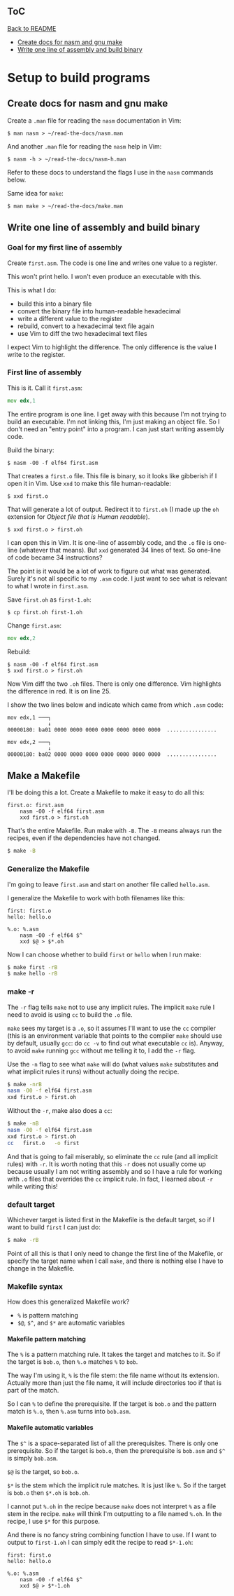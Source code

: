 ## ToC
[Back to README](README.md)

- [Create docs for nasm and gnu make](setup-build.md#create-docs-for-nasm-and-gnu-make)
- [Write one line of assembly and build binary](setup-build.md#write-one-line-of-assembly-and-build-binary)

# Setup to build programs

## Create docs for nasm and gnu make

Create a `.man` file for reading the `nasm` documentation in Vim:

```
$ man nasm > ~/read-the-docs/nasm.man
```

And another `.man` file for reading the `nasm` help in Vim:

```
$ nasm -h > ~/read-the-docs/nasm-h.man
```

Refer to these docs to understand the flags I use in the `nasm`
commands below.

Same idea for `make`:

```
$ man make > ~/read-the-docs/make.man
```

## Write one line of assembly and build binary

### Goal for my first line of assembly

Create `first.asm`. The code is one line and writes one value to
a register.

This won't print hello. I won't even produce an executable with
this.

This is what I do:

- build this into a binary file
- convert the binary file into human-readable hexadecimal
- write a different value to the register
- rebuild, convert to a hexadecimal text file again
- use Vim to diff the two hexadecimal text files

I expect Vim to highlight the difference. The only difference is
the value I write to the register.

### First line of assembly

This is it. Call it `first.asm`:

```asm
mov edx,1
```

The entire program is one line. I get away with this because I'm
not trying to build an executable. I'm not linking this, I'm just
making an object file. So I don't need an "entry point" into a
program. I can just start writing assembly code.

Build the binary:

```
$ nasm -O0 -f elf64 first.asm
```

That creates a `first.o` file. This file is binary, so it looks
like gibberish if I open it in Vim. Use `xxd` to make this file
human-readable:

```
$ xxd first.o
```

That will generate a lot of output. Redirect it to `first.oh` (I
made up the `oh` extension for *Object file that is Human readable*).

```
$ xxd first.o > first.oh
```

I can open this in Vim. It is one-line of assembly code, and the
`.o` file is one-line (whatever that means). But `xxd` generated
34 lines of text. So one-line of code became 34 instructions?

The point is it would be a lot of work to figure out what was
generated. Surely it's not all specific to my `.asm` code. I just
want to see what is relevant to what I wrote in `first.asm`.

Save `first.oh` as `first-1.oh`:

```
$ cp first.oh first-1.oh
```

Change `first.asm`:

```asm
mov edx,2
```

Rebuild:

```
$ nasm -O0 -f elf64 first.asm
$ xxd first.o > first.oh
```

Now Vim diff the two `.oh` files. There is only one difference.
Vim highlights the difference in red. It is on line 25.

I show the two lines below and indicate which came from which
`.asm` code:

```
mov edx,1 ───┐
             ↓
00000180: ba01 0000 0000 0000 0000 0000 0000 0000  ................

mov edx,2 ───┐
             ↓
00000180: ba02 0000 0000 0000 0000 0000 0000 0000  ................
```

## Make a Makefile

I'll be doing this a lot. Create a Makefile to make it easy to do
all this:

```make
first.o: first.asm
	nasm -O0 -f elf64 first.asm
	xxd first.o > first.oh
```

That's the entire Makefile. Run make with `-B`. The `-B` means
always run the recipes, even if the dependencies have not
changed.

```bash
$ make -B
```

### Generalize the Makefile

I'm going to leave `first.asm` and start on another file called
`hello.asm`.

I generalize the Makefile to work with both filenames like this:

```make
first: first.o
hello: hello.o

%.o: %.asm
	nasm -O0 -f elf64 $^
	xxd $@ > $*.oh
```

Now I can choose whether to build `first` or `hello` when I run make:

```bash
$ make first -rB
$ make hello -rB
```

### make -r

The `-r` flag tells `make` not to use any implicit rules. The
implicit `make` rule I need to avoid is using `cc` to build the
`.o` file.

`make` sees my target is a `.o`, so it assumes I'll want to use
the `cc` compiler (this is an environment variable that points to
the compiler `make` should use by default, usually `gcc`: do `cc
-v` to find out what executable `cc` is). Anyway, to avoid `make`
running `gcc` without me telling it to, I add the `-r` flag.

Use the `-n` flag to see what `make` will do (what values `make`
substitutes and what implicit rules it runs) without actually
doing the recipe.

```bash
$ make -nrB
nasm -O0 -f elf64 first.asm
xxd first.o > first.oh
```

Without the `-r`, make also does a `cc`:

```bash
$ make -nB
nasm -O0 -f elf64 first.asm
xxd first.o > first.oh
cc   first.o   -o first
```

And that is going to fail miserably, so eliminate the `cc` rule
(and all implicit rules) with `-r`. It is worth noting that this
`-r` does not usually come up because usually I am not writing
assembly and so I have a rule for working with `.o` files that
overrides the `cc` implicit rule. In fact, I learned about `-r`
while writing this!

### default target

Whichever target is listed first in the Makefile is the default
target, so if I want to build `first` I can just do:

```bash
$ make -rB
```

Point of all this is that I only need to change the first line of
the Makefile, or specify the target name when I call `make`, and
there is nothing else I have to change in the Makefile.

### Makefile syntax

How does this generalized Makefile work?

- `%` is pattern matching
- `$@`, `$^`, and `$*` are automatic variables

#### Makefile pattern matching

The `%` is a pattern matching rule. It takes the target and
matches to it. So if the target is `bob.o`, then `%.o` matches
`%` to `bob`.

The way I'm using it, `%` is the file stem: the file name without
its extension. Actually more than just the file name, it will
include directories too if that is part of the match.

So I can `%` to define the prerequisite. If the target is `bob.o`
and the pattern match is `%.o`, then `%.asm` turns into
`bob.asm`.

#### Makefile automatic variables

The `$^` is a space-separated list of all the prerequisites.
There is only one prerequisite. So if the target is `bob.o`, then
the prerequisite is `bob.asm` and `$^` is simply `bob.asm`.

`$@` is the target, so `bob.o`.

`$*` is the stem which the implicit rule matches. It is just like
`%`. So if the target is `bob.o` then `$*.oh` is `bob.oh`.

I cannot put `%.oh` in the recipe because `make` does not
interpret `%` as a file stem in the recipe. `make` will think
I'm outputting to a file named `%.oh`. In the recipe, I use `$*`
for this purpose.

And there is no fancy string combining function I have to use. If
I want to output to `first-1.oh` I can simply edit the recipe to
read `$*-1.oh`:


```make
first: first.o
hello: hello.o

%.o: %.asm
	nasm -O0 -f elf64 $^
	xxd $@ > $*-1.oh
```

